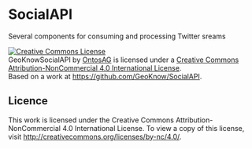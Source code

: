 # SocialAPI
Several components for consuming and processing Twitter sreams


<a rel="license" href="http://creativecommons.org/licenses/by-nc/4.0/"><img alt="Creative Commons License" style="border-width:0" src="https://i.creativecommons.org/l/by-nc/4.0/80x15.png" /></a><br /><span xmlns:dct="http://purl.org/dc/terms/" property="dct:title">GeoKnowSocialAPI</span> by <a xmlns:cc="http://creativecommons.org/ns#" href="http://www.ontos.com/" property="cc:attributionName" rel="cc:attributionURL">OntosAG</a> is licensed under a <a rel="license" href="http://creativecommons.org/licenses/by-nc/4.0/">Creative Commons Attribution-NonCommercial 4.0 International License</a>.<br />Based on a work at <a xmlns:dct="http://purl.org/dc/terms/" href="https://github.com/GeoKnow/SocialAPI" rel="dct:source">https://github.com/GeoKnow/SocialAPI</a>.

## Licence

This work is licensed under the Creative Commons Attribution-NonCommercial 4.0 International License. To view a copy of this license, visit http://creativecommons.org/licenses/by-nc/4.0/.

